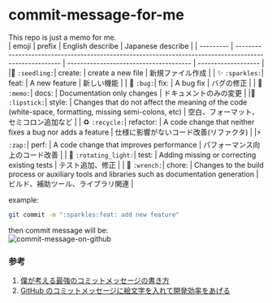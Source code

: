 # commit-message-for-me

This repo is just a memo for me.  
| emoji | prefix | English describe | Japanese describe |
| --------- | ------------------------------------------------------------------------------------------------------ | -------------------------------------- | ------------------- |
|🌱 `:seedling:`| create: | create a new file | 新規ファイル作成 |
| ✨ `:sparkles:`| feat: | A new feature | 新しい機能 |
| 🐛 `:bug:`| fix: | A bug fix | バグの修正 |
| 📝 `:memo:`| docs: | Documentation only changes | ドキュメントのみの変更 |
|💄 `:lipstick:`| style: | Changes that do not affect the meaning of the code (white-space, formatting, missing semi-colons, etc) | 空白、フォーマット、セミコロン追加など |
| ♻️ `:recycle:`| refactor: | A code change that neither fixes a bug nor adds a feature | 仕様に影響がないコード改善(リファクタ) |
|⚡️ `:zap:`| perf: | A code change that improves performance | パフォーマンス向上のコード改善 |
| 🚨 `:rotating_light:`| test: | Adding missing or correcting existing tests | テスト追加、修正 |
| 🔧 `:wrench:`| chore: | Changes to the build process or auxiliary tools and libraries such as documentation generation | ビルド、補助ツール、ライブラリ関連 |

example:

```sh
git commit -m ":sparkles:feat: add new feature"
```

then commit message will be:  
![commit-message-on-github](https://user-images.githubusercontent.com/63878044/163709738-40bd9464-9e33-4962-bb54-b99be97fc208.png)

### 参考

1. [僕が考える最強のコミットメッセージの書き方](https://qiita.com/konatsu_p/items/dfe199ebe3a7d2010b3e)
2. [GitHub のコミットメッセージに絵文字を入れて開発効率をあげる](https://qiita.com/Jung0/items/0a9a7a97a2c17f92d3c5)
